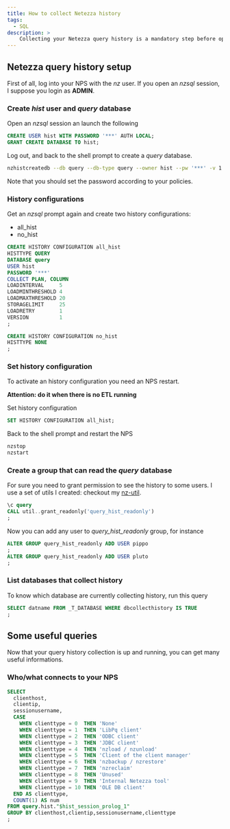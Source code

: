 ```yaml
---
title: How to collect Netezza history
tags:
  - SQL
description: >
    Collecting your Netezza query history is a mandatory step before optimization. Read this article to know how to collect Netezza history easily.
---
```


## Netezza query history setup

First of all, log into your NPS with the *nz* user.
If you open an *nzsql* session, I suppose you login as **ADMIN**.

### Create *hist* user and *query* database

Open an *nzsql* session an launch the following

```sql
CREATE USER hist WITH PASSWORD '***' AUTH LOCAL;
GRANT CREATE DATABASE TO hist;
```

Log out, and back to the shell prompt to create a *query* database.

```bash
nzhistcreatedb --db query --db-type query --owner hist --pw '***' -v 1
```

Note that you should set the password according to your policies.

### History configurations

Get an *nzsql* prompt again and create two history configurations:

* all_hist
* no_hist

```sql
CREATE HISTORY CONFIGURATION all_hist
HISTTYPE QUERY
DATABASE query
USER hist
PASSWORD '***'
COLLECT PLAN, COLUMN
LOADINTERVAL     5
LOADMINTHRESHOLD 4
LOADMAXTHRESHOLD 20
STORAGELIMIT     25
LOADRETRY        1
VERSION          1
;

CREATE HISTORY CONFIGURATION no_hist
HISTTYPE NONE
;
```

### Set history configuration

To activate an history configuration you need an NPS restart.

**Attention: do it when there is no ETL running**

Set history configuration

```sql
SET HISTORY CONFIGURATION all_hist;
```

Back to the shell prompt and restart the NPS

```bash
nzstop
nzstart
```

### Create a group that can read the *query* database

For sure you need to grant permission to see the history to some users. I use a set of utils I created: checkout my [nz-util].

```sql
\c query
CALL util..grant_readonly('query_hist_readonly')
;
```

Now you can add any user to *query_hist_readonly* group, for instance

```sql
ALTER GROUP query_hist_readonly ADD USER pippo
;
ALTER GROUP query_hist_readonly ADD USER pluto
;
```

### List databases that collect history

To know which database are currently collecting history, run this query

```sql
SELECT datname FROM _T_DATABASE WHERE dbcollecthistory IS TRUE
;
```

## Some useful queries

Now that your query history collection is up and running, you can get many useful informations.

### Who/what connects to your NPS

```sql
SELECT
  clienthost,
  clientip,
  sessionusername,
  CASE
    WHEN clienttype = 0  THEN 'None'
    WHEN clienttype = 1  THEN 'LibPq client'
    WHEN clienttype = 2  THEN 'ODBC client'
    WHEN clienttype = 3  THEN 'JDBC client'
    WHEN clienttype = 4  THEN 'nzload / nzunload'
    WHEN clienttype = 5  THEN 'Client of the client manager'
    WHEN clienttype = 6  THEN 'nzbackup / nzrestore'
    WHEN clienttype = 7  THEN 'nzreclaim'
    WHEN clienttype = 8  THEN 'Unused'
    WHEN clienttype = 9  THEN 'Internal Netezza tool'
    WHEN clienttype = 10 THEN 'OLE DB client'
  END AS clienttype,
  COUNT(1) AS num
FROM query.hist."$hist_session_prolog_1"
GROUP BY clienthost,clientip,sessionusername,clienttype
;
```

[nz-util]: http://g14n.info/nz-util
